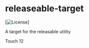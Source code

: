 # releaseable-target

[![License](https://img.shields.io/badge/License-Apache_2.0-blue.svg)]

A target for the releasable utility

Touch 12

